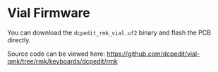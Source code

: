 # Vial Firmware

You can download the `dcpedit_rmk_vial.uf2` binary and flash the PCB directly.

Source code can be viewed here: https://github.com/dcpedit/vial-qmk/tree/rmk/keyboards/dcpedit/rmk